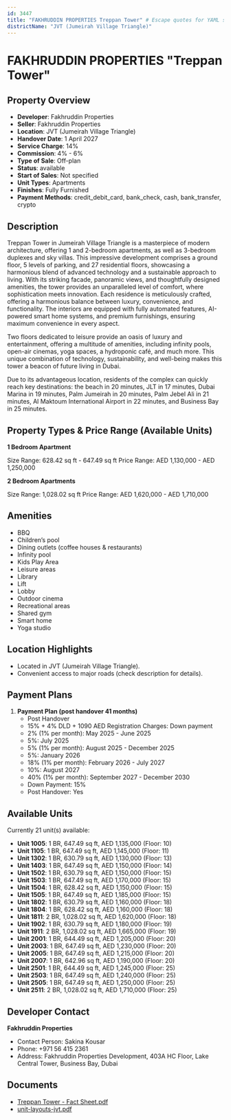 ```yaml
---
id: 3447
title: "FAKHRUDDIN PROPERTIES Treppan Tower" # Escape quotes for YAML string
districtName: "JVT (Jumeirah Village Triangle)"
---
```


# FAKHRUDDIN PROPERTIES "Treppan Tower"

## Property Overview
- **Developer**: Fakhruddin Properties
- **Seller**: Fakhruddin Properties
- **Location**: JVT (Jumeirah Village Triangle)
- **Handover Date**: 1 April 2027
- **Service Charge**: 14%
- **Commission**: 4% - 6%
- **Type of Sale**: Off-plan
- **Status**: available
- **Start of Sales**: Not specified
- **Unit Types**: Apartments
- **Finishes**: Fully Furnished
- **Payment Methods**: credit_debit_card, bank_check, cash, bank_transfer, crypto

## Description
Treppan Tower in Jumeirah Village Triangle is a masterpiece of modern architecture, offering 1 and 2-bedroom apartments, as well as 3-bedroom duplexes and sky villas. This impressive development comprises a ground floor, 5 levels of parking, and 27 residential floors, showcasing a harmonious blend of advanced technology and a sustainable approach to living. With its striking facade, panoramic views, and thoughtfully designed amenities, the tower provides an unparalleled level of comfort, where sophistication meets innovation. Each residence is meticulously crafted, offering a harmonious balance between luxury, convenience, and functionality. The interiors are equipped with fully automated features, AI-powered smart home systems, and premium furnishings, ensuring maximum convenience in every aspect.

Two floors dedicated to leisure provide an oasis of luxury and entertainment, offering a multitude of amenities, including infinity pools, open-air cinemas, yoga spaces, a hydroponic café, and much more. This unique combination of technology, sustainability, and well-being makes this tower a beacon of future living in Dubai.

Due to its advantageous location, residents of the complex can quickly reach key destinations: the beach in 20 minutes, JLT in 17 minutes, Dubai Marina in 19 minutes, Palm Jumeirah in 20 minutes, Palm Jebel Ali in 21 minutes, Al Maktoum International Airport in 22 minutes, and Business Bay in 25 minutes.

## Property Types & Price Range (Available Units)
**1 Bedroom Apartment**

Size Range: 628.42 sq ft - 647.49 sq ft
Price Range: AED 1,130,000 - AED 1,250,000

**2 Bedroom Apartments**

Size Range: 1,028.02 sq ft
Price Range: AED 1,620,000 - AED 1,710,000

## Amenities
- BBQ
- Children’s pool
- Dining outlets  (coffee houses & restaurants)
- Infinity pool
- Kids Play Area
- Leisure areas
- Library
- Lift
- Lobby
- Outdoor cinema
- Recreational areas
- Shared gym
- Smart home
- Yoga studio

## Location Highlights
- Located in JVT (Jumeirah Village Triangle).
- Convenient access to major roads (check description for details).

## Payment Plans
1. **Payment Plan (post handover 41 months)**
   - Post Handover
   - 15% + 4% DLD + 1090 AED Registration Charges: Down payment
   - 2% (1% per month): May 2025 - June 2025
   - 5%: July 2025
   - 5% (1% per month): August 2025 - December 2025
   - 5%: January 2026
   - 18% (1% per month): February 2026 - July 2027
   - 10%: August 2027
   - 40% (1% per month): September 2027 - December 2030
   - Down Payment: 15%
   - Post Handover: Yes

## Available Units
Currently 21 unit(s) available:
- **Unit 1005**: 1 BR, 647.49 sq ft, AED 1,135,000 (Floor: 10)
- **Unit 1105**: 1 BR, 647.49 sq ft, AED 1,145,000 (Floor: 11)
- **Unit 1302**: 1 BR, 630.79 sq ft, AED 1,130,000 (Floor: 13)
- **Unit 1403**: 1 BR, 647.49 sq ft, AED 1,150,000 (Floor: 14)
- **Unit 1502**: 1 BR, 630.79 sq ft, AED 1,150,000 (Floor: 15)
- **Unit 1503**: 1 BR, 647.49 sq ft, AED 1,170,000 (Floor: 15)
- **Unit 1504**: 1 BR, 628.42 sq ft, AED 1,150,000 (Floor: 15)
- **Unit 1505**: 1 BR, 647.49 sq ft, AED 1,185,000 (Floor: 15)
- **Unit 1802**: 1 BR, 630.79 sq ft, AED 1,160,000 (Floor: 18)
- **Unit 1804**: 1 BR, 628.42 sq ft, AED 1,160,000 (Floor: 18)
- **Unit 1811**: 2 BR, 1,028.02 sq ft, AED 1,620,000 (Floor: 18)
- **Unit 1902**: 1 BR, 630.79 sq ft, AED 1,180,000 (Floor: 19)
- **Unit 1911**: 2 BR, 1,028.02 sq ft, AED 1,665,000 (Floor: 19)
- **Unit 2001**: 1 BR, 644.49 sq ft, AED 1,205,000 (Floor: 20)
- **Unit 2003**: 1 BR, 647.49 sq ft, AED 1,230,000 (Floor: 20)
- **Unit 2005**: 1 BR, 647.49 sq ft, AED 1,215,000 (Floor: 20)
- **Unit 2007**: 1 BR, 642.96 sq ft, AED 1,190,000 (Floor: 20)
- **Unit 2501**: 1 BR, 644.49 sq ft, AED 1,245,000 (Floor: 25)
- **Unit 2503**: 1 BR, 647.49 sq ft, AED 1,240,000 (Floor: 25)
- **Unit 2505**: 1 BR, 647.49 sq ft, AED 1,250,000 (Floor: 25)
- **Unit 2511**: 2 BR, 1,028.02 sq ft, AED 1,710,000 (Floor: 25)

## Developer Contact
**Fakhruddin Properties**
- Contact Person: Sakina Kousar
- Phone: +971 56 415 2361
- Address: Fakhruddin Properties Development, 403A HC Floor, Lake Central Tower, Business Bay, Dubai

## Documents
- [Treppan Tower - Fact Sheet.pdf](https://cdn.geniemap.net/2025/01/11/5uIhD6V1J87YUtOj78hd4abbPWeuCp9OtXD300zL.pdf)
- [unit-layouts-jvt.pdf](https://cdn.geniemap.net/2025/01/15/UTabQajXtzguGM041Xl8D2HQJ8fysWnoBrk59cfC.pdf)
